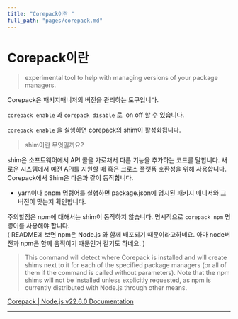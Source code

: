 ```yaml
---
title: "Corepack이란 "
full_path: "pages/corepack.md"
---
```



# Corepack이란

> experimental tool to help with managing versions of your package managers.

Corepack은 패키지매니저의 버전을 관리하는 도구입니다. 

`corepack enable` 과 `corepack disable` 로  on off 할 수 있습니다. 

`corepack enable` 을 실행하면 corepack의 shim이 활성화됩니다. 

> shim이란 무엇일까요? 

shim은 소프트웨어에서 API 콜을 가로채서 다른 기능을 추가하는 코드를 말합니다. 새로운 시스템에서 예전 API를 지원할 때 혹은 크로스 플랫폼 호환성을 위해 사용합니다. Corepack에서 Shim은 다음과 같이 동작합니다. 

*   yarn이나 pnpm 명령어를 실행하면 package.json에 명시된 패키지 매니저와 그 버전이 맞는지 확인합니다.

주의할점은 npm에 대해서는 shim이 동작하지 않습니다. 명시적으로 `corepack npm` 명령어를 사용해야 합니다.  
( README에 보면 npm은 Node.js 와 함께 배포되기 때문이라고하네요. 아마 node버전과 npm은 함께 움직이기 때문인거 같기도 하네요. )

> This command will detect where Corepack is installed and will create shims next to it for each of the specified package managers (or all of them if the command is called without parameters). Note that the npm shims will not be installed unless explicitly requested, as npm is currently distributed with Node.js through other means.

[Corepack | Node.js v22.6.0 Documentation](https://nodejs.org/api/corepack.html#supported-package-managers)

---